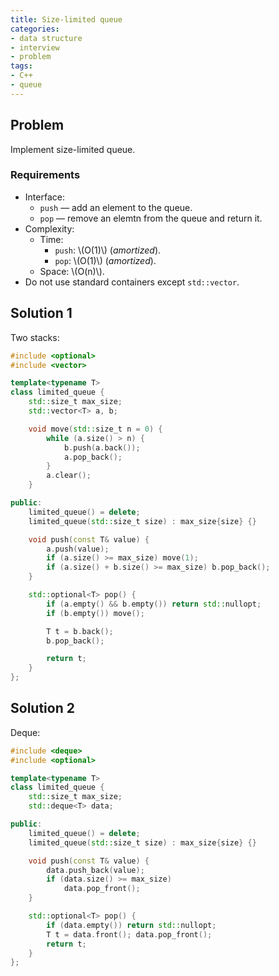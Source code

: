 ```yaml
---
title: Size-limited queue
categories:
- data structure
- interview
- problem
tags:
- C++
- queue
---
```

## Problem

Implement size-limited queue.

### Requirements

- Interface:
  - `push` — add an element to the queue.
  - `pop` — remove an elemtn from the queue and return it.
- Complexity:
  - Time:
    - `push`: \\(O(1)\\) (_amortized_).
    - `pop`: \\(O(1)\\) (_amortized_).
  - Space: \\(O(n)\\).
- Do not use standard containers except `std::vector`.

## Solution 1

Two stacks:
```cpp {title="limited_queue.h"}
#include <optional>
#include <vector>

template<typename T>
class limited_queue {
    std::size_t max_size;
    std::vector<T> a, b;

    void move(std::size_t n = 0) {
        while (a.size() > n) {
            b.push(a.back());
            a.pop_back();
        }
        a.clear();
    }

public:
    limited_queue() = delete;
    limited_queue(std::size_t size) : max_size{size} {}

    void push(const T& value) {
        a.push(value);
        if (a.size() >= max_size) move(1);
        if (a.size() + b.size() >= max_size) b.pop_back();
    }

    std::optional<T> pop() {
        if (a.empty() && b.empty()) return std::nullopt;
        if (b.empty()) move();

        T t = b.back();
        b.pop_back();

        return t;
    }
};
```

## Solution 2

Deque:
```cpp {title="limited_queue.h"}
#include <deque>
#include <optional>

template<typename T>
class limited_queue {
    std::size_t max_size;
    std::deque<T> data;

public:
    limited_queue() = delete;
    limited_queue(std::size_t size) : max_size{size} {}

    void push(const T& value) {
        data.push_back(value);
        if (data.size() >= max_size)
            data.pop_front();
    }

    std::optional<T> pop() {
        if (data.empty()) return std::nullopt;
        T t = data.front(); data.pop_front();
        return t;
    }
};
```
